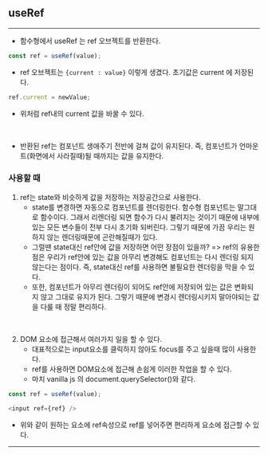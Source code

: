 ## useRef

---


- 함수형에서 useRef 는 ref 오브젝트를 반환한다.
  
```js
const ref = useRef(value);
```

- ref 오브젝트는 `{current : value}` 이렇게 생겼다. 초기값은 current 에 저장된다.

```js
ref.current = newValue; 
```
- 위처럼 ref내의 current 값을 바꿀 수 있다.

<br />

- 반환된 ref는 컴포넌트 생애주기 전반에 걸쳐 값이 유지된다. 즉, 컴포넌트가 언마운트(화면에서 사라질때)될 때까지는 값을 유지한다.

### 사용할 때

1. ref는 state와 비슷하게 값을 저장하는 저장공간으로 사용한다.
   - state를 변경하면 자동으로 컴포넌트를 렌더링한다. 함수형 컴포넌트는 말그대로 함수이다. 그래서 리렌더링 되면 함수가 다시 불려지는 것이기 때문에 내부에 있는 모든 변수들이 전부 다시 초기화 되버린다. 그렇기 때문에 가끔 우리는 원하지 않는 렌더링때문에 곤란해질때가 있다.
   - 그럴땐 state대신 ref안에 값을 저장하면 어떤 장점이 있을까? => ref의 유용한 점은 우리가 ref안에 있는 값을 아무리 변경해도 컴포넌트는 다시 렌더링 되지 않는다는 점이다. 즉, state대신 ref를 사용하면 불필요한 렌더링을 막을 수 있다. 
   - 또한, 컴포넌트가 아무리 렌더링이 되어도 ref안에 저장되어 있는 값은 변화되지 않고 그대로 유지가 된다. 그렇기 때문에 변경시 렌더링시키지 말아야되는 값을 다룰 때 정말 편리하다.

<br />

2. DOM 요소에 접근해서 여러가지 일을 할 수 있다.
   - 대표적으로는 input요소를 클릭하지 않아도 focus를 주고 싶을때 많이 사용한다. 
   - ref를 사용하면 DOM요소에 접근해 손쉽게 이러한 작업을 할 수 있다. 
   - 마치 vanilla js 의 document.querySelector()와 같다.

```js
const ref = useRef(value);

<input ref={ref} /> 
```

   - 위와 같이 원하는 요소에 ref속성으로 ref를 넣어주면 편리하게 요소에 접근할 수 있다.

---